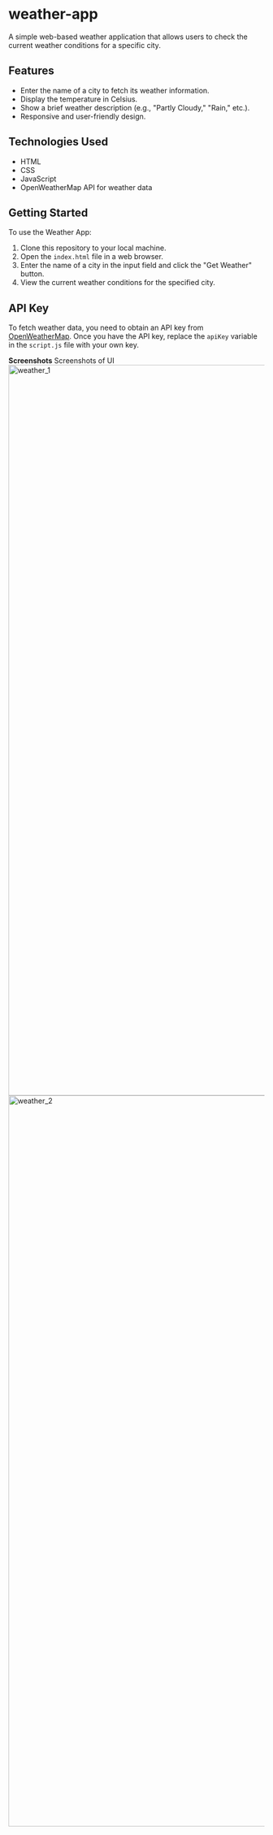 # weather-app
A simple web-based weather application that allows users to check the current weather conditions for a specific city.

## Features
- Enter the name of a city to fetch its weather information.
- Display the temperature in Celsius.
- Show a brief weather description (e.g., "Partly Cloudy," "Rain," etc.).
- Responsive and user-friendly design.

## Technologies Used
- HTML
- CSS
- JavaScript
- OpenWeatherMap API for weather data
## Getting Started
To use the Weather App:

1. Clone this repository to your local machine.
2. Open the `index.html` file in a web browser.
3. Enter the name of a city in the input field and click the "Get Weather" button.
4. View the current weather conditions for the specified city.

## API Key
To fetch weather data, you need to obtain an API key from [OpenWeatherMap](https://openweathermap.org/).
Once you have the API key, replace the `apiKey` variable in the `script.js` file with your own key.

**Screenshots**
Screenshots of UI
<img width="1439" alt="weather_1" src="https://github.com/Naveenkommuri12/weather-app/assets/143915194/95e2f9fa-542c-4426-9650-9e3c8ebe13a6">
<img width="1440" alt="weather_2" src="https://github.com/Naveenkommuri12/weather-app/assets/143915194/b6eaad11-b3fb-4213-a807-f79256f07723">



